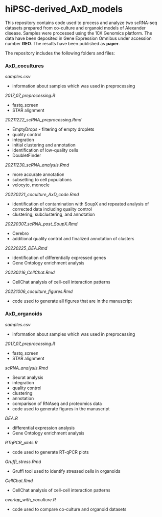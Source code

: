 # hiPSC-derived_AxD_models
This repository contains code used to process and analyze two scRNA-seq datasets prepared from co-culture and organoid models of Alexander disease. Samples were processed using the 10X Genomics platform. The data have been deposited in Gene Expression Omnibus under accession number **GEO**. The results have been published as **paper**.

The repository includes the following folders and files:

### AxD_cocultures
_samples.csv_
- information about samples which was used in preprocessing

_2017_07_preprocessing.R_
- fastq_screen
- STAR alignment

_20211222_scRNA_preprocessing.Rmd_
- EmptyDrops - filtering of empty droplets
- quality control
- integration
- initial clustering and annotation
- identification of low-quality cells
- DoubletFinder

_20211230_scRNA_analysis.Rmd_
- more accurate annotation
- subsetting to cell populations
- velocyto, monocle

_20220221_coculture_AxD_code.Rmd_
- identification of contamination with SoupX and repeated analysis of corrected data including quality control
- clustering, subclustering, and annotation

_20220307_scRNA_post_SoupX.Rmd_
- Cerebro
- additional quality control and finalized annotation of clusters

_20220225_DEA.Rmd_
- identification of differentially expressed genes 
- Gene Ontology enrichment analysis

_20230216_CellChat.Rmd_
- CellChat analysis of cell-cell interaction patterns

_20221006_coculture_figures.Rmd_
- code used to generate all figures that are in the manuscript

### AxD_organoids
_samples.csv_
- information about samples which was used in preprocessing

_2017_07_preprocessing.R_
- fastq_screen
- STAR alignment

_scRNA_analysis.Rmd_
- Seurat analysis
- integration
- quality control
- clustering
- annotation
- comparison of RNAseq and proteomics data
- code used to generate figures in the manuscript

_DEA.R_
- differential expression analysis
- Gene Ontology enrichment analysis

_RTqPCR_plots.R_
- code used to generate RT-qPCR plots

_Gruffi_stress.Rmd_
- Gruffi tool used to identify stressed cells in organoids

_CellChat.Rmd_
- CellChat analysis of cell-cell interaction patterns

_overlap_with_coculture.R_
- code used to compare co-culture and organoid datasets





